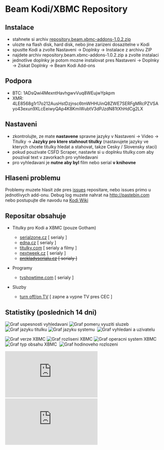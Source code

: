Beam Kodi/XBMC Repository
===========================

Instalace
---------

- stahnete si archiv [repository.beam.xbmc-addons-1.0.2.zip](http://xbmc-repo.bimovi.cz/packages/repository.beam.xbmc-addons/repository.beam.xbmc-addons-1.0.2.zip)
- ulozte na flash disk, hard disk, nebo jine zarizeni dosazitelne v Kodi
- spustte Kodi a zvolte Nastaveni -> Doplnky -> Instalace z archivu ZIP
- najdete archiv repository.beam.xbmc-addons-1.0.2.zip a zvolte instalaci
- jednotlive doplnky je potom mozne instalovat pres Nastaveni -> Doplnky -> Ziskat Doplnky -> Beam Kodi Add-ons

Podpora
---------
- BTC: 1ADsQwi4MexntHavhgwvVuq8WEujwYpkpm
- XMR: 4LE8568g1r17o212AusHstDzjnsc6tmWHHUinQ8ZWE7SERFgMRcPZVSAyo43exun9XLcEeiwyQAp4K8KmiWubtV3dPJzdN81tXhHdCg2LX

Nastaveni
---------
- zkontrolujte, ze mate **nastavene** spravne jazyky v Nastaveni -> Video -> Titulky -> **Jazyky pro ktere stahnout titulky** (nastavujete jazyky ve kterych chcete titulky hledat a stahovat, takze Cesky / Slovensky staci)
- pokud pouzivate CSFD Scraper, nastavte si u doplnku titulky.com aby pouzival text v zavorkach pro vyhledavani
- pro vyhledavani je **nutne aby byl** film nebo serial **v knihovne**

Hlaseni problemu
----------------
Problemy muzete hlasit zde pres [issues](https://github.com/beam/repository.beam.xbmc-addons/issues) repositare, nebo issues primo u jednotlivych add-onu.
Debug log muzete nahrat na http://pastebin.com nebo postupujte dle navodu na [Kodi Wiki](http://kodi.wiki/view/Log_file/Easy)

Repositar obsahuje
------------------

* Titulky pro Kodi a XBMC (pouze Gotham)
  * [serialzone.cz](https://github.com/beam/service.subtitles.serialzone.cz) [ serialy ]
  * [edna.cz](https://github.com/beam/service.subtitles.edna.cz) [ serialy ]
  * [titulky.com](https://github.com/beam/service.subtitles.titulky.com) [ serialy a filmy ]
  * [nextweek.cz](https://github.com/beam/service.subtitles.nextweek.cz) [ serialy ]
  * ~~[prekladyserialu.cz](https://github.com/beam/service.subtitles.prekladyserialu.cz) [ serialy ]~~

* Programy
  * [tvshowtime.com](https://github.com/beam/script.tvshowtime.rework) [ serialy ]

* Sluzby
  * [turn off/on TV](https://github.com/beam/script.tvpower.screensaver.control) [ zapne a vypne TV pres CEC ]

Statistiky (poslednich 14 dni)
----------------------------

![Graf uspesnosti vyhledavani](http://xbmc-repo-stats.bimovi.cz/graph/success_percent.png "Uspesnost vyhledavani")&nbsp;![Graf pomeru vyuziti sluzeb](http://xbmc-repo-stats.bimovi.cz/graph/service_usage_percent.png "Pomer vyuziti doplnku")&nbsp;![Graf jazyku titulku](http://xbmc-repo-stats.bimovi.cz/graph/lang_search.png "Nastavene jazyky pro vyhledavani")&nbsp;![Graf jazyku systemu](http://xbmc-repo-stats.bimovi.cz/graph/lang_system.png "Jazyky prostredi XBMC")&nbsp;
![Graf vyhledani a uzivatelu](http://xbmc-repo-stats.bimovi.cz/graph/search_and_user_count.png "Pocet uzivatelu a hledani denne")

![Graf verze XBMC](http://xbmc-repo-stats.bimovi.cz/graph/xbmc_version.png "Verze XBMC")&nbsp;![Graf rozliseni XBMC](http://xbmc-repo-stats.bimovi.cz/graph/xbmc_resolution.png "Rozliseni XBMC")&nbsp;![Graf operacni system XBMC](http://xbmc-repo-stats.bimovi.cz/graph/system_platform.png "Operacni system")&nbsp;![Graf typ obsahu XBMC](http://xbmc-repo-stats.bimovi.cz/graph/content_type.png "Typ vyhledavaneho obsahu")&nbsp;
![Graf hodinoveho rozlozeni](http://xbmc-repo-stats.bimovi.cz/graph/hours_scatter.png "Hodinove rozlozeni vyhledavani")&nbsp;

![Graf nejhledanejsich serialu](http://xbmc-repo-stats.bimovi.cz/graph_top_tvshows.php "Nejhledanejsi serilay")&nbsp;![Graf nejhledanejsich filmu](http://xbmc-repo-stats.bimovi.cz/graph_top_movies.php "Nejhledanejsi filmy")&nbsp;
